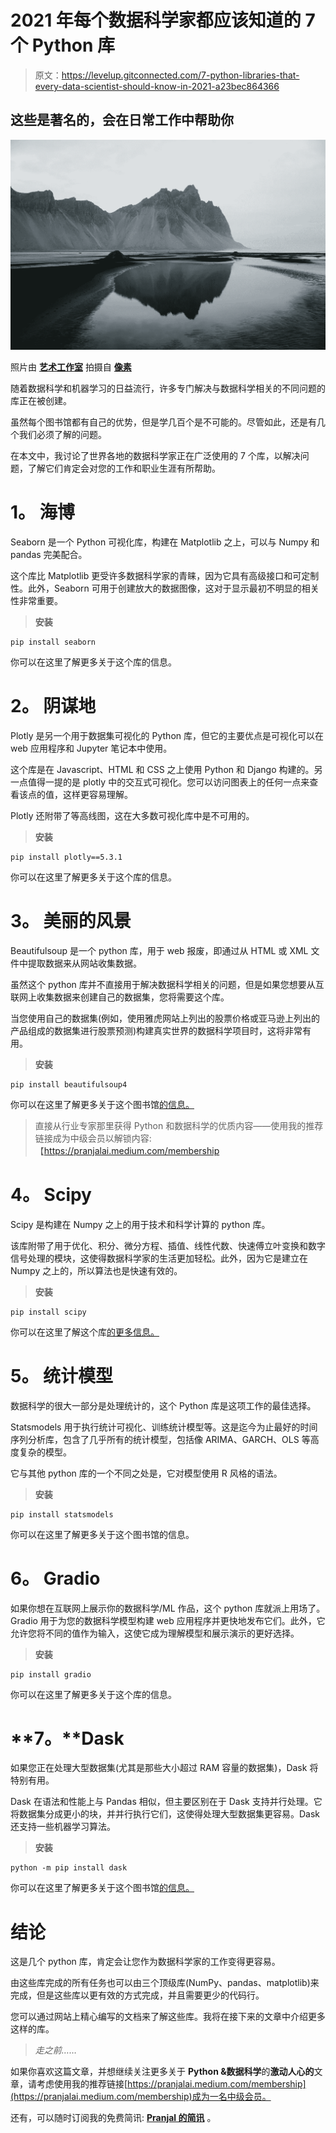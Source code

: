# 2021 年每个数据科学家都应该知道的 7 个 Python 库

> 原文：<https://levelup.gitconnected.com/7-python-libraries-that-every-data-scientist-should-know-in-2021-a23bec864366>

## 这些是著名的，会在日常工作中帮助你

![](img/30c58b4577ddb4e3111e8d32ff6761eb.png)

照片由 [**艺术工作室**](https://www.pexels.com/@arthousestudio?utm_content=attributionCopyText&utm_medium=referral&utm_source=pexels) 拍摄自 [**像素**](https://www.pexels.com/photo/peaceful-cliffs-across-lake-in-cloudy-day-4344467/?utm_content=attributionCopyText&utm_medium=referral&utm_source=pexels)

随着数据科学和机器学习的日益流行，许多专门解决与数据科学相关的不同问题的库正在被创建。

虽然每个图书馆都有自己的优势，但是学几百个是不可能的。尽管如此，还是有几个我们必须了解的问题。

在本文中，我讨论了世界各地的数据科学家正在广泛使用的 7 个库，以解决问题，了解它们肯定会对您的工作和职业生涯有所帮助。

# **1。** **海博**

Seaborn 是一个 Python 可视化库，构建在 Matplotlib 之上，可以与 Numpy 和 pandas 完美配合。

这个库比 Matplotlib 更受许多数据科学家的青睐，因为它具有高级接口和可定制性。此外，Seaborn 可用于创建放大的数据图像，这对于显示最初不明显的相关性非常重要。

> **安装**

```
pip install seaborn
```

你可以在这里了解更多关于这个库的信息。

# **2。** **阴谋地**

Plotly 是另一个用于数据集可视化的 Python 库，但它的主要优点是可视化可以在 web 应用程序和 Jupyter 笔记本中使用。

这个库是在 Javascript、HTML 和 CSS 之上使用 Python 和 Django 构建的。另一点值得一提的是 plotly 中的交互式可视化。您可以访问图表上的任何一点来查看该点的值，这样更容易理解。

Plotly 还附带了等高线图，这在大多数可视化库中是不可用的。

> **安装**

```
pip install plotly==5.3.1
```

你可以在这里了解更多关于这个库的信息。

# **3。** **美丽的风景**

Beautifulsoup 是一个 python 库，用于 web 报废，即通过从 HTML 或 XML 文件中提取数据来从网站收集数据。

虽然这个 python 库并不直接用于解决数据科学相关的问题，但是如果您想要从互联网上收集数据来创建自己的数据集，您将需要这个库。

当您使用自己的数据集(例如，使用雅虎网站上列出的股票价格或亚马逊上列出的产品组成的数据集进行股票预测)构建真实世界的数据科学项目时，这将非常有用。

> **安装**

```
pip install beautifulsoup4
```

你可以在这里了解更多关于这个图书馆[的信息。](https://pypi.org/project/beautifulsoup4/)

> 直接从行业专家那里获得 Python 和数据科学的优质内容——使用我的推荐链接成为中级会员以解锁内容:【https://pranjalai.medium.com/membership 

# **4。** **Scipy**

Scipy 是构建在 Numpy 之上的用于技术和科学计算的 python 库。

该库附带了用于优化、积分、微分方程、插值、线性代数、快速傅立叶变换和数字信号处理的模块，这使得数据科学家的生活更加轻松。此外，因为它是建立在 Numpy 之上的，所以算法也是快速有效的。

> **安装**

```
pip install scipy
```

你可以在这里了解这个库[的更多信息。](https://docs.scipy.org/doc/scipy/reference/)

# **5。** **统计模型**

数据科学的很大一部分是处理统计的，这个 Python 库是这项工作的最佳选择。

Statsmodels 用于执行统计可视化、训练统计模型等。这是迄今为止最好的时间序列分析库，包含了几乎所有的统计模型，包括像 ARIMA、GARCH、OLS 等高度复杂的模型。

它与其他 python 库的一个不同之处是，它对模型使用 R 风格的语法。

> **安装**

```
pip install statsmodels
```

你可以在这里了解更多关于这个图书馆的信息。

# 6。 **Gradio**

如果你想在互联网上展示你的数据科学/ML 作品，这个 python 库就派上用场了。Gradio 用于为您的数据科学模型构建 web 应用程序并更快地发布它们。此外，它允许您将不同的值作为输入，这使它成为理解模型和展示演示的更好选择。

> **安装**

```
pip install gradio
```

你可以在这里了解更多关于这个库的信息。

# **7。**Dask

如果您正在处理大型数据集(尤其是那些大小超过 RAM 容量的数据集)，Dask 将特别有用。

Dask 在语法和性能上与 Pandas 相似，但主要区别在于 Dask 支持并行处理。它将数据集分成更小的块，并并行执行它们，这使得处理大型数据集更容易。Dask 还支持一些机器学习算法。

> **安装**

```
python -m pip install dask
```

你可以在这里了解更多关于这个图书馆[的信息。](https://dask.org/)

# **结论**

这是几个 python 库，肯定会让您作为数据科学家的工作变得更容易。

由这些库完成的所有任务也可以由三个顶级库(NumPy、pandas、matplotlib)来完成，但是这些库以更有效的方式完成，并且需要更少的代码行。

您可以通过网站上精心编写的文档来了解这些库。我将在接下来的文章中介绍更多这样的库。

> *走之前……*

如果你喜欢这篇文章，并想继续关注更多关于 **Python &数据科学**的**激动人心的**文章，请考虑使用我的推荐链接[https://pranjalai.medium.com/membership](https://pranjalai.medium.com/membership)成为一名中级会员。

还有，可以随时订阅我的免费简讯: [**Pranjal 的简讯**](https://pranjalai.medium.com/subscribe) 。
